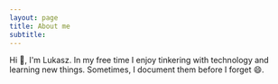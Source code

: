 ```yaml
---
layout: page
title: About me
subtitle: 
---
```


Hi :wave:, I'm Lukasz. In my free time I enjoy tinkering with technology and learning new things. Sometimes, I document them before I forget :smile:.
